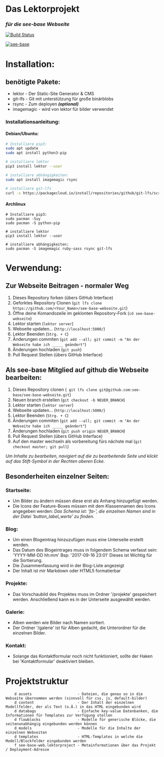  Das Lektorprojekt
===================
### *für die see-base Webseite*

[![Build Status](https://travis-ci.org/see-base/see-base-webseite.svg?branch=master)](https://travis-ci.org/see-base/see-base-webseite)

[![see-base](https://see-base.de/images/background.svg)](https://see-base.de)

 Installation:
====================
    
 benötigte Pakete:
-------------------

 * lektor - Der Static-Site Generator & CMS
 * git-lfs - Git mit unterstützung für große binärblobs
 * rsync  - Zum deployen ***(optional)***
 * imagemagic - wird von lektor für bilder verwendet

### Installationsanleitung:

#### Debian/Ubuntu:
```bash
# Installiere pip3:
sudo apt update
sudo apt install python3-pip

# installiere lektor
pip3 install lektor --user

# installiere abhängigkeiten:
sudo apt install imagemagic rsync

# installiere git-lfs
curl -s https://packagecloud.io/install/repositories/github/git-lfs/script.deb.sh | sudo bash
```

#### Archlinux
```
# Installiere pip3:
sudo pacman -Suy
sudo pacman -S python-pip

# installiere lektor
pip3 install lektor --user

# installiere abhängigkeiten:
sudo pacman -S imagemagic ruby-sass rsync git-lfs
```


 Verwendung:
==================

 Zur Webseite Beitragen - normaler Weg
------------------------

1.  Dieses Repository forken (übers GitHub Interface)
2.  Geforktes Repository Clonen (``git lfs clone https://github.com/<Your_Name>/see-base-webseite.git``)
3.  Öffne deine Komandozeile im geklonten Repository-Fork (``cd see-base-webseite``)
4.  Lektor starten (``lektor server``)
5.  Webseite updaten... (``http://localhost:5000/``)
6.  Lektor Beenden (``Strg. + C``)
7.  Änderungen commiten (``git add --all; git commit -m "An der Webseite habe ich _____ geändert"``)
8.  Änderungen hochladen (``git push``)
9.  Pull Request Stellen (übers GitHub Interface)

 Als see-base Mitglied auf github die Webseite bearbeiten:
-------------------------------------------------

1.  Dieses Repository clonen (`` git lfs clone git@github.com:see-base/see-base-webseite.git``)
2.  Neuen branch erstellen (``git checkout -b NEUER_BRANCH``)
4.  Lektor starten (``lektor server``)
5.  Webseite updaten... (``http://localhost:5000/``)
6.  Lektor Beenden (``Strg. + C``)
7.  Änderungen commiten (``git add --all; git commit -m "An der Webseite habe ich _____ geändert"``)
8.  Änderungen hochladen (``git push origin NEUER_BRANCH``)
9.  Pull Request Stellen (übers GitHub Interface)
10. Auf den master wechseln als vorbereitung fürs nächste mal (``git checkout master; git pull``)

    
  *Um Inhalte zu bearbeiten, navigiert auf die zu bearbeitende Seite und klickt auf das Stift-Symbol in der Rechten oberen Ecke.*

 Besonderheiten einzelner Seiten:
----------------------------------

###    Startseite:
* Um Bilder zu ändern müssen diese erst als Anhang hinzugefügt werden.
* Die Icons der Feature-Boxes müssen mit dem Klassennamen des Icons angegeben werden:
  *Das Schema ist: 'fa-<iconname>', die einzelnen Namen sind in der Datei 'button_label_werte' zu finden.*

###    Blog:
* Um einen Blogeintrag hinzuzufügen muss eine Unterseite erstellt werden.
* Das Datum des Blogeintrages muss in folgendem Schema verfasst sein: 'YYYY-MM-DD hh:mm'
	    Bsp: '2017-09-16 23:01'
	    Dieses ist Wichtig für die Sortierung.
* Die Zusammenfassung wird in der Blog-Liste angezeigt
* Der Inhalt ist mir Markdown oder HTML5 formatierbar

###    Projekte:
* Das Vorschaubild des Projektes muss im Ordner '/projekte' gespeichert werden.
	    Anschließend kann es in der Unterseite ausgewählt werden.

###    Galerie:
* Alben werden wie Bilder nach Namen sortiert.
* Der Ordner '/galerie' ist für Alben gedacht, die Unterordner für die einzelnen Bilder.

###    Kontakt:
* Solange das Kontaktformular noch nicht funktioniert, sollte der Haken bei 'Kontaktformular' deaktiviert bleiben.


 Projektstruktur
========================

```
    d assets                     - Dateien, die genau so in die Webseite übernommen werden (sinnvoll für css, js, default-bilder)
    d content                    - Der Inhalt der einzelnen Modellfelder, der als Text (o.Ä.) in das HTML eingebunden wird
    d databags                   - Einfache key-value Datenbanken, die Informationen für Templates zur Verfügung stellen
    d flowblocks                 - Modelle für generische Blöcke, die seitenunabhängig eingebunden werden können
    d models                     - Modelle für die Inhalte der einzelnen Webseiten
    d templates                  - HTML-Templates in welche die Modell/Blockfelder eingebunden werden
    f see-base-web.lektorproject - Metainformationen über das Projekt / Deployment-Adresse
```

